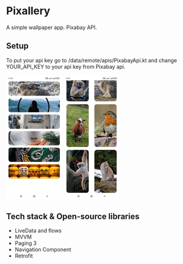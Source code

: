 # Pixallery
A simple wallpaper app. Pixabay API.
## Setup
To put your api key go to /data/remote/apis/PixabayApi.kt and change YOUR_API_KEY to your api key from Pixabay api.

<div>
<img src="https://github.com/DawnStrive/Pixallery/blob/main/images/2.jpg" width="30%" height="50%"/>
<img src="https://github.com/DawnStrive/Pixallery/blob/main/images/1.jpg" width="30%" height="50%"/> 
</div>

## Tech stack & Open-source libraries
- LiveData and flows
- MVVM
- Paging 3
- Navigation Component
- Retrofit
